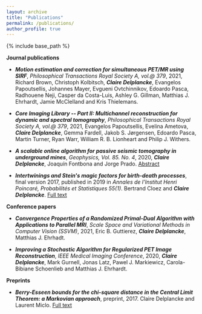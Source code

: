 ```yaml
---
layout: archive
title: "Publications"
permalink: /publications/
author_profile: true
---
```


{% include base_path %}

**Journal publications**

* ***Motion estimation and correction for simultaneous PET/MR using SIRF***, *Philosophical Transactions Royal Society A, vol.\@ 379*, 2021, Richard Brown, Christoph Kolbitsch, ***Claire Delplancke***, Evangelos Papoutsellis, Johannes Mayer, Evgueni Ovtchinnikov, Edoardo Pasca, Radhouene Neji, Casper da Costa-Luis, Ashley G. Gillman, Matthias J. Ehrhardt, Jamie McClelland and Kris Thielemans.

* ***Core Imaging Library -- Part II: Multichannel reconstruction for dynamic and spectral tomography***, *Philosophical Transactions Royal Society A, vol.\@ 379*, 2021,  Evangelos Papoutsellis, Evelina Ametova,  ***Claire Delplancke***, Gemma Fardell, Jakob S. Jørgensen, Edoardo Pasca,  Martin Turner, Ryan Warr, William R. B. Lionheart and Philip J. Withers.  


* ***A scalable online algorithm for passive seismic tomography in underground mines***, *Geophysics, Vol. 85. No. 4*, 2020, ***Claire Delplancke***, Joaquín Fontbona and Jorge Prado. <a href="https://www.researchgate.net/publication/341379080_A_scalable_online_algorithm_for_passive_seismic_tomography_in_underground_mines" title="ResearchGate">Abstract</a>

* ***Intertwinings and Stein's magic factors for birth-death processes***, final version 2017, published in 2019 in *Annales de l'Institut Henri Poincaré, Probabilités et Statistiques 55(1)*.
Bertrand Cloez and ***Claire Delplancke***. <a href="https://arxiv.org/abs/1609.08390" title="arXiv">Full text</a>

**Conference papers**

* ***Convergence Properties of a Randomized Primal-Dual Algorithm with Applications to Parallel MRI***, *Scale Space and Variational Methods in Computer Vision (SSVM)*, 2021, Eric B. Guttierez, ***Claire Delplancke***, Matthias J. Ehrhadt.

* ***Improving a Stochastic Algorithm for Regularized PET Image Reconstruction***, *IEEE Medical Imaging Conference*, 2020, ***Claire Delplancke***, Mark Gurnell, Jonas Latz, Pawel J. Markiewicz, Carola-Bibiane Schoenlieb and Matthias J. Ehrhardt.



**Preprints**

* ***Berry-Esseen bounds for the chi-square distance in the Central Limit Theorem: a Markovian approach***, preprint, 2017. 
Claire Delplancke and Laurent Miclo. <a href="https://arxiv.org/abs/1709.09410" title="arXiv">Full text</a>
